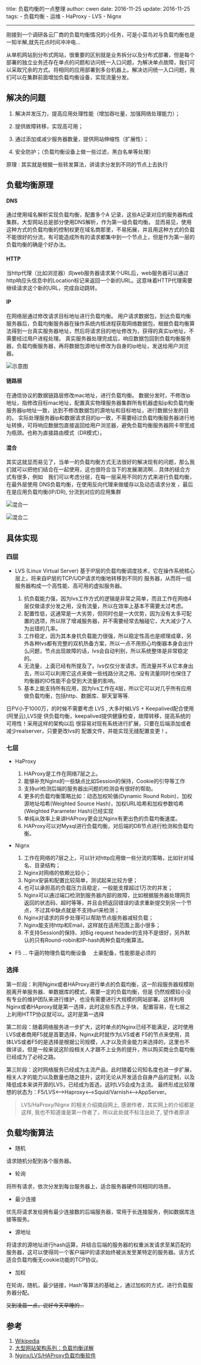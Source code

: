 title: 负载均衡的一点整理
author: cwen
date:  2016-11-25
update:  2016-11-25
tags:
    - 负载均衡
    - 运维
    - HaProxy
    - LVS
    - Nignx

---

刚接到一个调研各云厂商的负载均衡情况的小任务，可是小菜鸟对与负载均衡也是一知半解,就先花点时间冲冲电...
<!--more-->
从单机网站到分布式网站，很重要的区别就是业务拆分以及分布式部署，但是每个部署的独立业务还存在单点的问题和访问统一入口问题，为解决单点故障，我们可以采取冗余的方式。将相同的应用部署到多台机器上。解决访问统一入口问题，我们可以在集群前面增加负载均衡设备，实现流量分发。

## 解决的问题

1. 解决并发压力，提高应用处理性能（增加吞吐量，加强网络处理能力）；

2. 提供故障转移，实现高可用；

3. 通过添加或减少服务器数量，提供网站伸缩性（扩展性）；

4. 安全防护；（负载均衡设备上做一些过滤，黑白名单等处理）

原理 : 其实就是根据一些转发算法，讲请求分发到不同的节点上去执行

## 负载均衡原理

#### DNS

通过使用域名解析实现负载均衡，配置多个A 记录，这些A记录对应的服务器构成集群。大型网站总是部分使用DNS解析，作为第一级负载均衡。 显而易见，使用这种方式的负载均衡的控制权更在域名商那里，不易拓展，并且用这种方式的负载不能很好的分流，有可能造成所有的请求都集中到一个节点上，但是作为第一层的负载均衡的确是个好办法。　　　　

#### HTTP

当http代理（比如浏览器）向web服务器请求某个URL后，web服务器可以通过http响应头信息中的Location标记来返回一个新的URL。这意味着HTTP代理需要继续请求这个新的URL，完成自动跳转。

#### IP

在网络层通过修改请求目标地址进行负载均衡。
用户请求数据包，到达负载均衡服务器后，负载均衡服务器在操作系统内核进程获取网络数据包，根据负载均衡算法得到一台真实服务器地址，然后将请求目的地址修改为，获得的真实ip地址，不需要经过用户进程处理。
真实服务器处理完成后，响应数据包回到负载均衡服务器，负载均衡服务器，再将数据包源地址修改为自身的ip地址，发送给用户浏览器。

![示意图](http://7xnp02.com1.z0.glb.clouddn.com/820332-20151213195925966-1272593644.png)


#### 链路层

在通信协议的数据链路层修改mac地址，进行负载均衡。
数据分发时，不修改ip地址，指修改目标mac地址，配置真实物理服务器集群所有机器虚拟ip和负载均衡服务器ip地址一致，达到不修改数据包的源地址和目标地址，进行数据分发的目的。
实际处理服务器ip和数据请求目的ip一致，不需要经过负载均衡服务器进行地址转换，可将响应数据包直接返回给用户浏览器，避免负载均衡服务器网卡带宽成为瓶颈。也称为直接路由模式（DR模式）。

#### 混合　　

其实这就显而易见了，当单一的负载均衡方式无法很好的解决现有的问题，那么我们就可以把他们结合在一起使用，这也很符合当下的发展潮流啊...   具体的结合方式有很多，例如　我们可以考虑分层，在每一层采用不同的方式来进行负载均衡，在最外层使用
DNS负载均衡，在使用反向代理来做缓存以及动态请求分发 ，最后在是应用负载均衡(IP/DR), 分流到对应的应用集群　　

![混合一](http://7xnp02.com1.z0.glb.clouddn.com/820332-20151213200106747-94797427.png)


![混合二](http://7xnp02.com1.z0.glb.clouddn.com/820332-20151213200117825-1452672107.png)


## 具体实现　　　

### 四层　　

* LVS  (Linux Virtual Server) 基于IP层的负载均衡调度技术，它在操作系统核心层上，将来自IP层的TCP/UDP请求均衡地转移到不同的 服务器，从而将一组服务器构成一个高性能、高可用的虚拟服务器。

    1. 抗负载能力强，因为lvs工作方式的逻辑是非常之简单，而且工作在网络4层仅做请求分发之用，没有流量，所以在效率上基本不需要太过考虑。
    2. 配置性低，这通常是一大劣势，但同时也是一大优势，因为没有太多可配置的选项，所以除了增减服务器，并不需要经常去触碰它，大大减少了人为出错的几率。
    3. 工作稳定，因为其本身抗负载能力很强，所以稳定性高也是顺理成章，另外各种lvs都有完整的双机热备方案，所以一点不用担心均衡器本身会出什么问题，节点出现故障的话，lvs会自动判别，所以系统整体是非常稳定的。
    4. 无流量，上面已经有所提及了。lvs仅仅分发请求，而流量并不从它本身出去，所以可以利用它这点来做一些线路分流之用。没有流量同时也保住了均衡器的IO性能不会受到大流量的影响。
    5. 基本上能支持所有应用，因为lvs工作在4层，所以它可以对几乎所有应用做负载均衡，包括http、数据库、聊天室等等.

日PV小于1000万，的时候不需要考虑 LVS , 大多时候LVS + Keepalived配合使用(阿里云),LVS提 供负载均衡，keepalived提供健康检查，故障转移，提高系统的可用性！采用这样的架构以后 很容易对现有系统进行扩展，只要在后端添加或者减少realserver，只要更改lvs的 配置文件，并能实现无缝配置变更！。　　

### 七层　

* HaProxy

    1. HAProxy是工作在网络7层之上。
    2. 能够补充Nginx的一些缺点比如Session的保持，Cookie的引导等工作
    3. 支持url检测后端的服务器出问题的检测会有很好的帮助。
    4. 更多的负载均衡策略比如：动态加权轮循(Dynamic Round Robin)，加权源地址哈希(Weighted Source Hash)，加权URL哈希和加权参数哈希(Weighted Parameter Hash)已经实现
    5. 单纯从效率上来讲HAProxy更会比Nginx有更出色的负载均衡速度。
    6. HAProxy可以对Mysql进行负载均衡，对后端的DB节点进行检测和负载均衡。

* Nignx

    1. 工作在网络的7层之上，可以针对http应用做一些分流的策略，比如针对域名、目录结构；
    2. Nginx对网络的依赖比较小；
    3. Nginx安装和配置比较简单，测试起来比较方便；
    4. 也可以承担高的负载压力且稳定，一般能支撑超过1万次的并发；
    5. Nginx可以通过端口检测到服务器内部的故障，比如根据服务器处理网页返回的状态码、超时等等，并且会把返回错误的请求重新提交到另一个节点，不过其中缺点就是不支持url来检测；
    6. Nginx对请求的异步处理可以帮助节点服务器减轻负载；
    7. Nginx能支持http和Email，这样就在适用范围上面小很多；
    8. 不支持Session的保持、对Big request header的支持不是很好，另外默认的只有Round-robin和IP-hash两种负载均衡算法。

* F5 ... 牛逼的物理负载均衡设备　
土豪配备，性能那是必须的　　

### 选择　　
第一阶段：利用Nginx或者HAProxy进行单点的负载均衡，这一阶段服务器规模刚脱离开单服务器、单数据库的模式，需要一定的负载均衡，但是 仍然规模较小没有专业的维护团队来进行维护，也没有需要进行大规模的网站部署。这样利用Nginx或者HAproxy就是第一选择，此时这些东西上手快， 配置容易，在七层之上利用HTTP协议就可以。这时是第一选择

第二阶段：随着网络服务进一步扩大，这时单点的Nginx已经不能满足，这时使用LVS或者商用F5就是首要选择，Nginx此时就作为LVS或者 F5的节点来使用，具体LVS或者F5的是选择是根据公司规模，人才以及资金能力来选择的，这里也不做详谈，但是一般来说这阶段相关人才跟不上业务的提升，所以购买商业负载均衡已经成为了必经之路。

第三阶段：这时网络服务已经成为主流产品，此时随着公司知名度也进一步扩展，相关人才的能力以及数量也随之提升，这时无论从开发适合自身产品的定制，以及降低成本来讲开源的LVS，已经成为首选，这时LVS会成为主流。
最终形成比较理想的状态为：F5/LVS<—>Haproxy<—>Squid/Varnish<—>AppServer。

> LVS/HaProxy/Nignx 的相关介绍摘自网上, 感谢作者，其实网上的介绍都是这样, 我也不知道谁是第一作者了，所以此处就不标注出处了, 望作者原谅


## 负载均衡算法　　

* 随机

请求随机分配到各个服务器。

* 轮询

将所有请求，依次分发到每台服务器上，适合服务器硬件同相同的场景。

* 最少连接

优先将请求发给拥有最少连接数的后端服务器，常用于长连接服务，例如数据库连接等服务。

* 源地址

将请求的源地址进行hash运算，并结合后端的服务器的权重派发请求至某匹配的服务器，这可以使得同一个客户端IP的请求始终被派发至某特定的服务器。该方式适合负载均衡无cookie功能的TCP协议。

*  加权　　

在轮询，随机，最少链接，Hash’等算法的基础上，通过加权的方式，进行负载服务器分配。　　



~~又到凌晨一点，说好今天早睡的...~~　　　

## 参考　

1. [Wikipedia](https://zh.wikipedia.org/wiki/%E8%B4%9F%E8%BD%BD%E5%9D%87%E8%A1%A1_(%E8%AE%A1%E7%AE%97%E6%9C%BA))
2. [大型网站架构系列：负载均衡详解](http://www.cnblogs.com/itfly8/p/5043435.html)
3. [Nginx/LVS/HAProxy负载均衡软件](http://liubo.loan/2016/08/04/Nginx-LVS-HAProxy%E8%B4%9F%E8%BD%BD%E5%9D%87%E8%A1%A1%E8%BD%AF%E4%BB%B6/)





